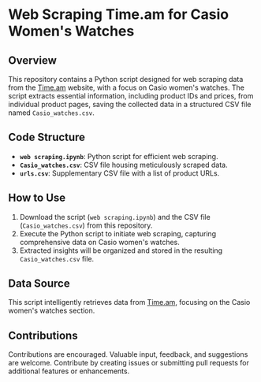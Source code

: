 # Web Scraping Time.am for Casio Women's Watches

## Overview
This repository contains a Python script designed for web scraping data from the [Time.am](https://time.am) website, with a focus on Casio women's watches. The script extracts essential information, including product IDs and prices, from individual product pages, saving the collected data in a structured CSV file named `Casio_watches.csv`.

## Code Structure
- **`web scraping.ipynb`**: Python script for efficient web scraping.
- **`Casio_watches.csv`**: CSV file housing meticulously scraped data.
- **`urls.csv`**: Supplementary CSV file with a list of product URLs.

## How to Use
1. Download the script (``web scraping.ipynb``) and the CSV file (`Casio_watches.csv`) from this repository.
2. Execute the Python script to initiate web scraping, capturing comprehensive data on Casio women's watches.
3. Extracted insights will be organized and stored in the resulting `Casio_watches.csv` file.

## Data Source
This script intelligently retrieves data from [Time.am](https://time.am), focusing on the Casio women's watches section.

## Contributions
Contributions are encouraged. Valuable input, feedback, and suggestions are welcome. Contribute by creating issues or submitting pull requests for additional features or enhancements.
